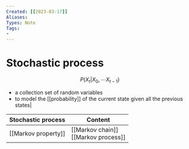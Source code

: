 ```yaml
---
Created: [[2023-03-17]]
Aliases: 
Types: Note
Tags: 
- 
---
```

# Stochastic process
$$P(X_t|X_0,\cdots X_{t-1})$$
- a collection set of random variables
- to model the [[probability]] of the current state given all the previous states|

| Stochastic process  | Content                                |
| ------------------- | -------------------------------------- |
| [[Markov property]] | [[Markov chain]]<br>[[Markov process]] |

